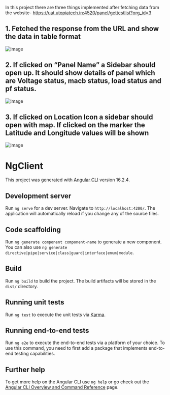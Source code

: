 In this project there are three things implemented after fetching data from the website- https://uat.utopiatech.in:4520/panel/gettestlist?org_id=3
## 1. Fetched the response from the URL and show the data in table format

![image](https://github.com/islursmriti/fetchdatafromapi/assets/104566739/fbb73663-dafc-4956-b86d-3d8d8040ec16)

## 2. If clicked on “Panel Name” a Sidebar should open up. It should show details of panel which are Voltage status, macb status, load status and pf status.

![image](https://github.com/islursmriti/fetchdatafromapi/assets/104566739/0ecbd5b6-b1a2-4cc4-8f1a-997a06d1f811)

## 3. If clicked on Location Icon a sidebar should open with map. If clicked on the marker the Latitude and Longitude values will be shown

![image](https://github.com/islursmriti/fetchdatafromapi/assets/104566739/812c3903-f7d6-476c-8681-fa8379dd0e2c)




# NgClient

This project was generated with [Angular CLI](https://github.com/angular/angular-cli) version 16.2.4.

## Development server

Run `ng serve` for a dev server. Navigate to `http://localhost:4200/`. The application will automatically reload if you change any of the source files.

## Code scaffolding

Run `ng generate component component-name` to generate a new component. You can also use `ng generate directive|pipe|service|class|guard|interface|enum|module`.

## Build

Run `ng build` to build the project. The build artifacts will be stored in the `dist/` directory.

## Running unit tests

Run `ng test` to execute the unit tests via [Karma](https://karma-runner.github.io).

## Running end-to-end tests

Run `ng e2e` to execute the end-to-end tests via a platform of your choice. To use this command, you need to first add a package that implements end-to-end testing capabilities.

## Further help

To get more help on the Angular CLI use `ng help` or go check out the [Angular CLI Overview and Command Reference](https://angular.io/cli) page.
